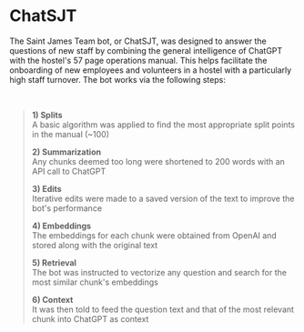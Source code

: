 # ChatSJT

The Saint James Team bot, or ChatSJT, was designed to answer the questions of new staff by combining the general intelligence of ChatGPT with the hostel's 57 page operations manual. This helps facilitate the onboarding of new employees and volunteers in a hostel with a particularly high staff turnover. The bot works via the following steps:

</br>

>  **1) Splits**  
>     A basic algorithm was applied to find the most appropriate split points in the manual (~100)
> 
>  **2) Summarization**  
>     Any chunks deemed too long were shortened to 200 words with an API call to ChatGPT
> 
>  **3) Edits**  
>     Iterative edits were made to a saved version of the text to improve the bot's performance
> 
>  **4) Embeddings**  
>     The embeddings for each chunk were obtained from OpenAI and stored along with the original text
> 
>  **5) Retrieval**    
>     The bot was instructed to vectorize any question and search for the most similar chunk's embeddings
> 
>  **6) Context**  
>     It was then told to feed the question text and that of the most relevant chunk into ChatGPT as context
